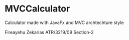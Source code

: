 # MVCCalculator
Calculator made with JavaFx and MVC archtechture style

Fireayehu Zekarias
ATR/3219/09
Section-2
